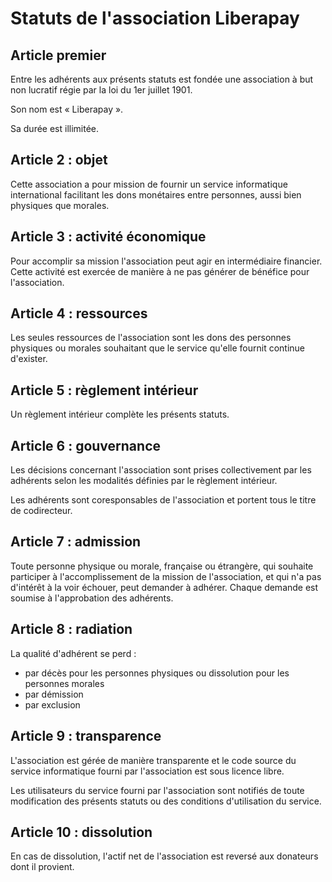 # Statuts de l'association Liberapay

## Article premier

Entre les adhérents aux présents statuts est fondée une association à but non lucratif régie par la loi du 1er juillet 1901.

Son nom est « Liberapay ».

Sa durée est illimitée.

## Article 2 : objet

Cette association a pour mission de fournir un service informatique international facilitant les dons monétaires entre personnes, aussi bien physiques que morales.

## Article 3 : activité économique

Pour accomplir sa mission l'association peut agir en intermédiaire financier. Cette activité est exercée de manière à ne pas générer de bénéfice pour l'association.

## Article 4 : ressources

Les seules ressources de l'association sont les dons des personnes physiques ou morales souhaitant que le service qu'elle fournit continue d'exister.

## Article 5 : règlement intérieur

Un règlement intérieur complète les présents statuts.

## Article 6 : gouvernance

Les décisions concernant l'association sont prises collectivement par les adhérents selon les modalités définies par le règlement intérieur.

Les adhérents sont coresponsables de l'association et portent tous le titre de codirecteur.

## Article 7 : admission

Toute personne physique ou morale, française ou étrangère, qui souhaite participer à l'accomplissement de la mission de l'association, et qui n'a pas d'intérêt à la voir échouer, peut demander à adhérer. Chaque demande est soumise à l'approbation des adhérents.

## Article 8 : radiation

La qualité d'adhérent se perd :

- par décès pour les personnes physiques ou dissolution pour les personnes morales
- par démission
- par exclusion

## Article 9 : transparence

L'association est gérée de manière transparente et le code source du service informatique fourni par l'association est sous licence libre.

Les utilisateurs du service fourni par l'association sont notifiés de toute modification des présents statuts ou des conditions d'utilisation du service.

## Article 10 : dissolution

En cas de dissolution, l'actif net de l'association est reversé aux donateurs dont il provient.

